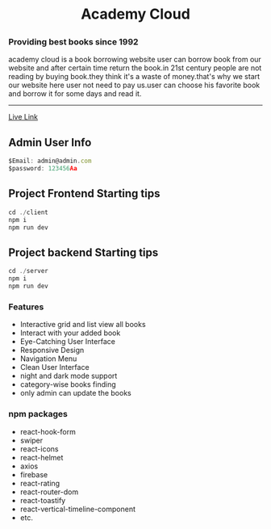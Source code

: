 # <h1 style="text-align:center ; padding:5px 10px">Academy Cloud</h1>

<h3>Providing best books since 1992</h3>
<p>academy cloud is a book borrowing website user can borrow book from our website and after certain time return the book.in 21st century people are not reading by buying book.they think it's a waste of money.that's why we start our website here user not need to pay us.user can choose his favorite book and borrow it for some days and read it.</p>
<hr>

[Live Link](https://academycloud-6112d.web.app/)

## Admin User Info

```javascript
$Email: admin@admin.com
$password: 123456Aa
```

## Project Frontend Starting tips

```javascript
cd ./client
npm i
npm run dev
```
## Project backend Starting tips

```javascript
cd ./server
npm i
npm run dev
```

### Features

- Interactive grid and list view all books
- Interact with your added book
- Eye-Catching User Interface
- Responsive Design
- Navigation Menu
- Clean User Interface
- night and dark mode support
- category-wise books finding
- only admin can update the books

### npm packages

- react-hook-form
- swiper
- react-icons
- react-helmet
- axios
- firebase
- react-rating
- react-router-dom
- react-toastify
- react-vertical-timeline-component
- etc.

